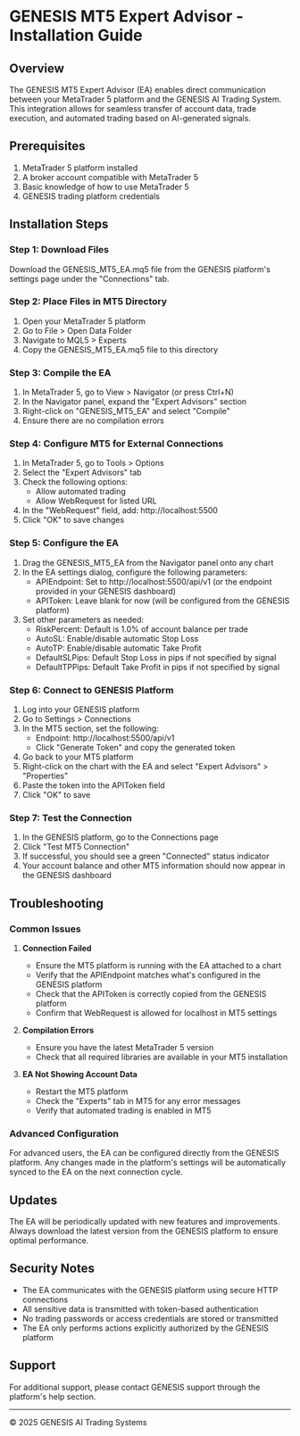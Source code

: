# GENESIS MT5 Expert Advisor - Installation Guide

## Overview

The GENESIS MT5 Expert Advisor (EA) enables direct communication between your MetaTrader 5 platform and the GENESIS AI Trading System. This integration allows for seamless transfer of account data, trade execution, and automated trading based on AI-generated signals.

## Prerequisites

1. MetaTrader 5 platform installed
2. A broker account compatible with MetaTrader 5
3. Basic knowledge of how to use MetaTrader 5
4. GENESIS trading platform credentials

## Installation Steps

### Step 1: Download Files

Download the GENESIS_MT5_EA.mq5 file from the GENESIS platform's settings page under the "Connections" tab.

### Step 2: Place Files in MT5 Directory

1. Open your MetaTrader 5 platform
2. Go to File > Open Data Folder
3. Navigate to MQL5 > Experts
4. Copy the GENESIS_MT5_EA.mq5 file to this directory

### Step 3: Compile the EA

1. In MetaTrader 5, go to View > Navigator (or press Ctrl+N)
2. In the Navigator panel, expand the "Expert Advisors" section
3. Right-click on "GENESIS_MT5_EA" and select "Compile"
4. Ensure there are no compilation errors

### Step 4: Configure MT5 for External Connections

1. In MetaTrader 5, go to Tools > Options
2. Select the "Expert Advisors" tab
3. Check the following options:
   - Allow automated trading
   - Allow WebRequest for listed URL
4. In the "WebRequest" field, add: http://localhost:5500
5. Click "OK" to save changes

### Step 5: Configure the EA

1. Drag the GENESIS_MT5_EA from the Navigator panel onto any chart
2. In the EA settings dialog, configure the following parameters:
   - APIEndpoint: Set to http://localhost:5500/api/v1 (or the endpoint provided in your GENESIS dashboard)
   - APIToken: Leave blank for now (will be configured from the GENESIS platform)
3. Set other parameters as needed:
   - RiskPercent: Default is 1.0% of account balance per trade
   - AutoSL: Enable/disable automatic Stop Loss
   - AutoTP: Enable/disable automatic Take Profit
   - DefaultSLPips: Default Stop Loss in pips if not specified by signal
   - DefaultTPPips: Default Take Profit in pips if not specified by signal

### Step 6: Connect to GENESIS Platform

1. Log into your GENESIS platform
2. Go to Settings > Connections
3. In the MT5 section, set the following:
   - Endpoint: http://localhost:5500/api/v1
   - Click "Generate Token" and copy the generated token
4. Go back to your MT5 platform
5. Right-click on the chart with the EA and select "Expert Advisors" > "Properties"
6. Paste the token into the APIToken field
7. Click "OK" to save

### Step 7: Test the Connection

1. In the GENESIS platform, go to the Connections page
2. Click "Test MT5 Connection"
3. If successful, you should see a green "Connected" status indicator
4. Your account balance and other MT5 information should now appear in the GENESIS dashboard

## Troubleshooting

### Common Issues

1. **Connection Failed**
   - Ensure the MT5 platform is running with the EA attached to a chart
   - Verify that the APIEndpoint matches what's configured in the GENESIS platform
   - Check that the APIToken is correctly copied from the GENESIS platform
   - Confirm that WebRequest is allowed for localhost in MT5 settings

2. **Compilation Errors**
   - Ensure you have the latest MetaTrader 5 version
   - Check that all required libraries are available in your MT5 installation

3. **EA Not Showing Account Data**
   - Restart the MT5 platform
   - Check the "Experts" tab in MT5 for any error messages
   - Verify that automated trading is enabled in MT5

### Advanced Configuration

For advanced users, the EA can be configured directly from the GENESIS platform. Any changes made in the platform's settings will be automatically synced to the EA on the next connection cycle.

## Updates

The EA will be periodically updated with new features and improvements. Always download the latest version from the GENESIS platform to ensure optimal performance.

## Security Notes

- The EA communicates with the GENESIS platform using secure HTTP connections
- All sensitive data is transmitted with token-based authentication
- No trading passwords or access credentials are stored or transmitted
- The EA only performs actions explicitly authorized by the GENESIS platform

## Support

For additional support, please contact GENESIS support through the platform's help section.

---

© 2025 GENESIS AI Trading Systems